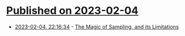 # [Published on 2023-02-04](index.md)

* [2023-02-04, 22:16:34](https://lobste.rs/s/hqul8b/magic_sampling_its_limitations) - [The Magic of Sampling, and its Limitations](https://research.swtch.com/sample)
